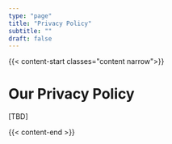 ```yaml
---
type: "page"
title: "Privacy Policy"
subtitle: ""
draft: false
---
```


{{< content-start classes="content narrow">}}

# Our Privacy Policy

[TBD]

{{< content-end >}}